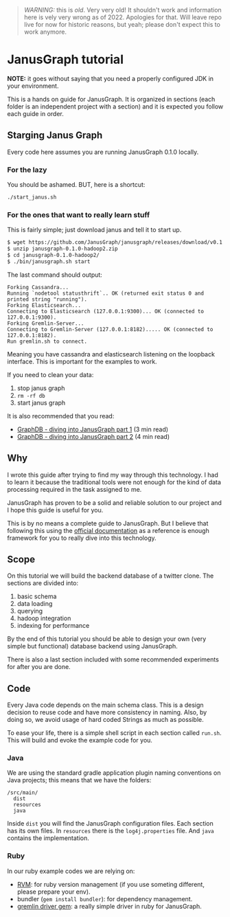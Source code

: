> *WARNING:* this is *old*. Very very old! It shouldn't work and information here is vely very wrong as of 2022. Apologies for that.
> Will leave repo live for now for historic reasons, but yeah; please don't expect this to work anymore.


# JanusGraph tutorial

**NOTE:** it goes without saying that you need a properly configured JDK in your environment.

This is a hands on guide for JanusGraph. It is organized in sections (each folder is an independent project with a section) and it is expected you follow each guide in order.

## Starging Janus Graph

Every code here assumes you are running JanusGraph 0.1.0 locally.

### For the lazy

You should be ashamed. BUT, here is a shortcut:

```bash
./start_janus.sh
```

### For the ones that want to really learn stuff

This is fairly simple; just download janus and tell it to start up.

```bash
$ wget https://github.com/JanusGraph/janusgraph/releases/download/v0.1.0/janusgraph-0.1.0-hadoop2.zip
$ unzip janusgraph-0.1.0-hadoop2.zip 
$ cd janusgraph-0.1.0-hadoop2/
$ ./bin/janusgraph.sh start
```

The last command should output:

```
Forking Cassandra...
Running `nodetool statusthrift`.. OK (returned exit status 0 and printed string "running").
Forking Elasticsearch...
Connecting to Elasticsearch (127.0.0.1:9300)... OK (connected to 127.0.0.1:9300).
Forking Gremlin-Server...
Connecting to Gremlin-Server (127.0.0.1:8182)..... OK (connected to 127.0.0.1:8182).
Run gremlin.sh to connect.
```

Meaning you have cassandra and elasticsearch listening on the loopback interface. This is important for the examples to work.

If you need to clean your data:

1. stop janus graph
1. `rm -rf db`
1. start janus graph

It is also recommended that you read:

* [GraphDB - diving into JanusGraph part 1](https://medium.com/finc-engineering/graph-db-diving-into-janusgraph-part-1f-199b807697d2) (3 min read)
* [GraphDB - diving into JanusGraph part 2](https://medium.com/finc-engineering/graph-db-diving-into-janusgraph-part-2-f4b9cbd967ac) (4 min read)


## Why

I wrote this guide after trying to find my way through this technology. I had to learn it because the traditional tools were not enough for the kind of data processing required in the task assigned to me.

JanusGraph has proven to be a solid and reliable solution to our project and I hope this guide is useful for you.

This is by no means a complete guide to JanusGraph. But I believe that following this using the [official documentation](http://docs.janusgraph.org/latest/) as a reference is enough framework for you to really dive into this technology.

## Scope

On this tutorial we will build the backend database of a twitter clone. The sections are divided into:

1. basic schema
1. data loading
1. querying
1. hadoop integration
1. indexing for performance

By the end of this tutorial you should be able to design your own (very simple but functional) database backend using JanusGraph.

There is also a last section included with some recommended experiments for after you are done.

## Code

Every Java code depends on the main schema class. This is a design decision to reuse code and have more consistency in naming. Also, by doing so, we avoid usage of hard coded Strings as much as possible.

To ease your life, there is a simple shell script in each section called `run.sh`. This will build and evoke the example code for you.

### Java

We are using the standard gradle application plugin naming conventions on Java projects; this means that we have the folders:

```
/src/main/
  dist
  resources
  java
```

Inside `dist` you will find the JanusGraph configuration files. Each section has its own files. In `resources` there is the `log4j.properties` file. And `java` contains the implementation.

### Ruby

In our ruby example codes we are relying on:

* [RVM](https://rvm.io/): for ruby version management (if you use someting different, please prepare your env).
* bundler (`gem install bundler`): for dependency management.
* [gremlin driver gem](https://github.com/marcelocf/gremlin_client): a really simple driver in ruby for JanusGraph.

